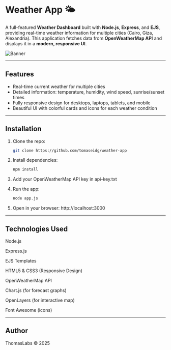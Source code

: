 # Weather App 🌤️

A full-featured **Weather Dashboard** built with **Node.js**, **Express**, and **EJS**, providing real-time weather information for multiple cities (Cairo, Giza, Alexandria). This application fetches data from **OpenWeatherMap API** and displays it in a **modern, responsive UI**.

![Banner](public/images/0.png)

---

## Features

- Real-time current weather for multiple cities
- Detailed information: temperature, humidity, wind speed, sunrise/sunset times
- Fully responsive design for desktops, laptops, tablets, and mobile
- Beautiful UI with colorful cards and icons for each weather condition 

---

## Installation

1. Clone the repo:  
   ```bash
   git clone https://github.com/tomaseidg/weather-app
   
2. Install dependencies:
    ```bash
    npm install
    
3. Add your OpenWeatherMap API key in api-key.txt

4. Run the app:
    ```bash
    node app.js
    
5. Open in your browser: http://localhost:3000

---

## Technologies Used

Node.js

Express.js

EJS Templates

HTML5 & CSS3 (Responsive Design)

OpenWeatherMap API

Chart.js (for forecast graphs)

OpenLayers (for interactive map)

Font Awesome (icons)

---

## Author
ThomasLabs © 2025
